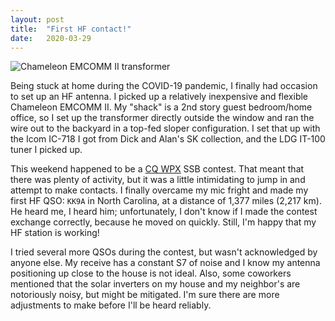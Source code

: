 ```yaml
---
layout: post
title:  "First HF contact!"
date:   2020-03-29
---
```

![Chameleon EMCOMM II transformer](https://1.bp.blogspot.com/-e7H_uTwK9IM/XoTcCH760TI/AAAAAAABufo/_JozWp9qGegZwfspkYEKrRxif5LTmKCVACKgBGAsYHg/s320/IMG_20200325_183420.jpg)

Being stuck at home during the COVID-19 pandemic, I finally had occasion to set up an HF antenna. I
picked up a relatively inexpensive and flexible Chameleon EMCOMM II. My "shack" is a 2nd story guest
bedroom/home office, so I set up the transformer directly outside the window and ran the wire out to
the backyard in a top-fed sloper configuration. I set that up with the Icom IC-718 I got from Dick
and Alan's SK collection, and the LDG IT-100 tuner I picked up.

This weekend happened to be a [CQ WPX](https://www.cqwpx.com/) SSB contest. That meant that there
was plenty of activity, but it was a little intimidating to jump in and attempt to make contacts. I
finally overcame my mic fright and made my first HF QSO: `KK9A` in North Carolina, at a distance of
1,377 miles (2,217 km). He heard me, I heard him; unfortunately, I don't know if I made the contest
exchange correctly, because he moved on quickly. Still, I'm happy that my HF station is working!

I tried several more QSOs during the contest, but wasn't acknowledged by anyone else. My receive has
a constant S7 of noise and I know my antenna positioning up close to the house is not ideal. Also,
some coworkers mentioned that the solar inverters on my house and my neighbor's are notoriously
noisy, but might be mitigated. I'm sure there are more adjustments to make before I'll be heard
reliably.
